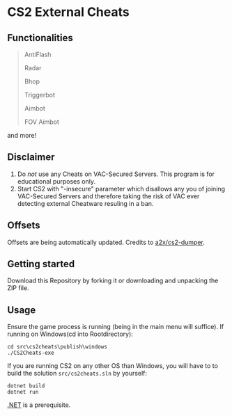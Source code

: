 # CS2 External Cheats

## Functionalities
> AntiFlash
>
> Radar
>
> Bhop
>
> Triggerbot
>
> Aimbot
>
> FOV Aimbot

and more!

## Disclaimer
1. Do *not* use any Cheats on VAC-Secured Servers. This program is for educational purposes only. 
2. Start CS2 with "-insecure" parameter which disallows any you of joining VAC-Secured Servers and therefore taking the risk of VAC ever detecting external Cheatware resuling in a ban.

## Offsets
Offsets are being automatically updated. Credits to [a2x/cs2-dumper][ax2-link]. 

## Getting started 
Download this Repository by forking it or downloading and unpacking the ZIP file. 

## Usage
Ensure the game process is running (being in the main menu will suffice).
If running on Windows(cd into Rootdirectory):
```
cd src\cs2cheats\publish\windows
./CS2Cheats-exe
```
If you are running CS2 on any other OS than Windows, you will have to to build the solution `src/cs2cheats.sln` by yourself:
```
dotnet build
dotnet run
```
[.NET][.net-link] is a prerequisite.

[ax2-link]: https://github.com/a2x/cs2-dumper/
[.net-link]: https://dotnet.microsoft.com/en-us/
